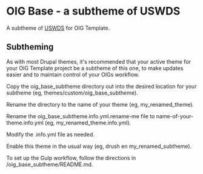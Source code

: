# OIG Base - a subtheme of USWDS

A subtheme of [USWDS](https://www.drupal.org/project/uswds) for OIG Template.

## Subtheming

As with most Drupal themes, it's recommended that your active theme for your OIG Template project be a subtheme of this one, to make updates easier and to maintain control of your OIGs workflow.

Copy the oig_base_subtheme directory out into the desired location for your subtheme (eg, themes/custom/oig_base_subtheme).

Rename the directory to the name of your theme (eg, my_renamed_theme).

Rename the oig_base_subtheme.info.yml.rename-me file to name-of-your-theme.info.yml (eg, my_renamed_theme.info.yml).

Modify the .info.yml file as needed.

Enable this theme in the usual way (eg, drush en my_renamed_subtheme).

To set up the Gulp workflow, follow the directions in /oig_base_subtheme/README.md.

